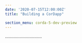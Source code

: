 ```yaml
---
date: '2020-07-15T12:00:00Z'
title: "Building a CorDapp"

section_menu: corda-5-dev-preview
---
```


..............................
